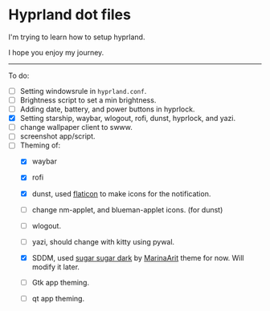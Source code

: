 # Hyprland dot files

I'm trying to learn how to setup hyprland. 

I hope you enjoy my journey.

---

To do: 
- [ ] Setting windowsrule in `hyprland.conf`.
- [ ] Brightness script to set a min brightness.
- [ ] Adding date, battery, and power buttons in hyprlock.
- [x] Setting starship, waybar, wlogout, rofi, dunst, hyprlock,  and yazi. 
- [ ] change wallpaper client to swww.
- [ ] screenshot app/script.
- [ ] Theming of: 
  - [x] waybar 
  - [x] rofi 
  - [x] dunst, used [flaticon](https://www.flaticon.com/) to make icons for the notification.
  - [ ] change nm-applet, and blueman-applet icons. (for dunst)
  - [ ] wlogout. 
  - [ ] yazi, should change with kitty using pywal. 
  - [x] SDDM, used [sugar sugar dark](https://github.com/MarianArlt/sddm-sugar-dark) by [MarinaArit](https://github.com/MarianArlt) theme for now. Will modify it later. 
  - [ ] Gtk app theming. 
  - [ ] qt app theming. 


